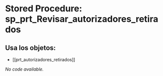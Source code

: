 # Stored Procedure: sp_prt_Revisar_autorizadores_retirados

## Usa los objetos:
- [[prt_autorizadores_retirados]]

*No code available.*

